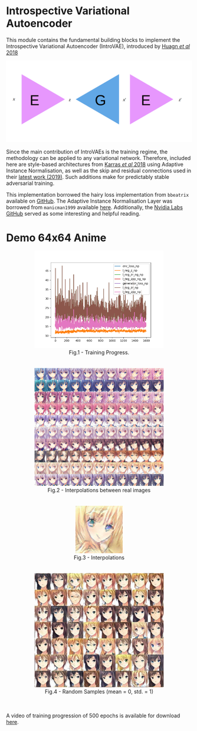# Introspective Variational Autoencoder

This module contains the fundamental building blocks to implement
the Introspective Variational Autoencoder (IntroVAE), introduced by
[Huagn *et al* 2018](https://arxiv.org/abs/1807.06358)

![IntroVAE_overview](./assets/network_overview.png)

Since the main contribution of IntroVAEs is the training regime, the
methodology can be applied to any variational network. Therefore, included here are style-based 
architectures from [Karras *et al* 2018](https://arxiv.org/abs/1812.04948) using
Adaptive Instance Normalisation, as well as the skip and residual connections
used in their [latest work (2019)](https://arxiv.org/abs/1912.04958). Such additions make for predictably stable
adversarial training.

This implementation borrowed the hairy loss implementation from `bbeatrix` available on 
[GitHub](https://github.com/bbeatrix/introvae). The Adaptive Instance Normalisation
Layer was borrowed from `manicman1999` available [here](https://github.com/manicman1999/StyleGAN-Keras). Additionally,
the [Nvidia Labs GitHub](https://github.com/NVlabs/stylegan2/) served as some interesting and helpful reading.


# Demo 64x64 Anime

<p align="center">
    <img src="https://github.com/smthomas-sci/IntrospectiveVariationalAutoencoder/blob/master/assets/anime_loss.png" width="350">
    <br>
    Fig.1 - Training Progress.
    <br>
    <br>
    <br>
    <img src="https://github.com/smthomas-sci/IntrospectiveVariationalAutoencoder/blob/master/assets/anime_interp.png" width="350">
    <br>
    Fig.2 - Interpolations between real images
    <br>
    <br>
    <br>
    <img src="https://github.com/smthomas-sci/IntrospectiveVariationalAutoencoder/blob/master/assets/anime.gif" width="128">
    <br>
    Fig.3 - Interpolations
    <br>
    <br>
    <br>
    <img src="https://github.com/smthomas-sci/IntrospectiveVariationalAutoencoder/blob/master/assets/anime_sample.jpg" width="350">
    <br>
    Fig.4 - Random Samples (mean = 0, std. = 1)
    <br>
    <br>
    <br>

A video of training progression of 500 epochs is available for download [here](./assets/anime_progress.mp4).
 

  
